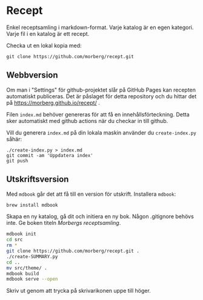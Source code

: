 # Recept
Enkel receptsamling i markdown-format. Varje katalog är en egen kategori. Varje fil i en katalog är ett recept.

Checka ut en lokal kopia med:

    git clone https://github.com/morberg/recept.git

## Webbversion
Om man i "Settings" för github-projektet slår på GitHub Pages kan recepten automatiskt publiceras.
Det är påslaget för detta repository  och du hittar det på https://morberg.github.io/recept/ .

Filen `index.md` behöver genereras för att få en innehållsförteckning. Detta sker automatiskt med github actions när du checkar in till github.

Vill du generera `index.md` på din lokala maskin använder du `create-index.py` såhär:

    ./create-index.py > index.md
    git commit -am 'Uppdatera index'
    git push

## Utskriftsversion

Med `mdbook` går det att få till en version för utskrift. Installera `mdbook`:

```bash
brew install mdbook
```

Skapa en ny katalog, gå dit och initiera en ny bok. Någon .gitignore behövs inte. Ge boken titeln *Morbergs receptsamling*.

```bash
mdbook init
cd src
rm *
git clone https://github.com/morberg/recept.git .
./create-SUMMARY.py
cd ..
mv src/theme/ .
mdbook build
mdbook serve --open
```

Skriv ut genom att trycka på skrivarikonen uppe till höger.